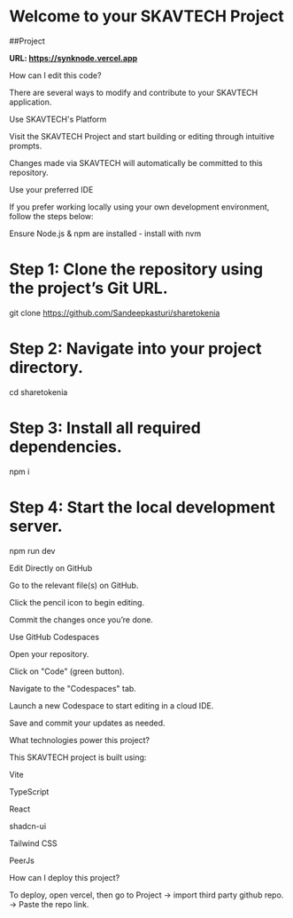 # Welcome to your SKAVTECH Project

##Project 

**URL: https://synknode.vercel.app**

How can I edit this code?

There are several ways to modify and contribute to your SKAVTECH application.

Use SKAVTECH's Platform

Visit the SKAVTECH Project and start building or editing through intuitive prompts.

Changes made via SKAVTECH will automatically be committed to this repository.

Use your preferred IDE

If you prefer working locally using your own development environment, follow the steps below:

Ensure Node.js & npm are installed - install with nvm

# Step 1: Clone the repository using the project’s Git URL.
git clone https://github.com/Sandeepkasturi/sharetokenia

# Step 2: Navigate into your project directory.
cd sharetokenia

# Step 3: Install all required dependencies.
npm i

# Step 4: Start the local development server.
npm run dev

Edit Directly on GitHub

Go to the relevant file(s) on GitHub.

Click the pencil icon to begin editing.

Commit the changes once you’re done.


Use GitHub Codespaces

Open your repository.

Click on "Code" (green button).

Navigate to the "Codespaces" tab.

Launch a new Codespace to start editing in a cloud IDE.

Save and commit your updates as needed.


What technologies power this project?

This SKAVTECH project is built using:

Vite

TypeScript

React

shadcn-ui

Tailwind CSS

PeerJs


How can I deploy this project?

To deploy, open vercel, then go to Project → import third party github repo. → Paste the repo link.
